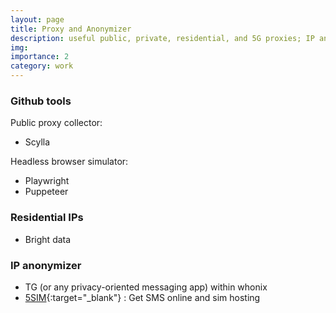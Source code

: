 ```yaml
---
layout: page
title: Proxy and Anonymizer
description: useful public, private, residential, and 5G proxies; IP anonymizer
img: 
importance: 2
category: work
---
```


### Github tools

Public proxy collector:
- Scylla

Headless browser simulator:
- Playwright 
- Puppeteer

### Residential IPs
- Bright data

### IP anonymizer
- TG (or any privacy-oriented messaging app) within whonix
- [5SIM](https://5sim.net/){:target="\_blank"} : Get SMS online and sim hosting
